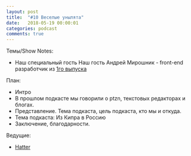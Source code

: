 ```yaml
---
layout: post
title:  "#10 Веселые унылята"
date:   2018-05-19 00:00:01
categories: podcast
comments: true
---
```



Темы/Show Notes:
- Наш специальный гость Наш гость Андрей Мирошник - front-end разработчик из [1го выпуска](https://unylyata.github.io/podcast/2016/02/16/podcast-1.html)

План:

- Интро
- В прошлом подкасте мы говорили о ptzn, текстовых редакторах и блогах.
- Представление. Тема подкаста, цель подкаста, кто мы и откуда.
- Тема подкаста: Из Кипра в Россию
- Заключение, благодарности.

Ведущие:

- [Hatter](https://twitter.com/AndreiLiotenko)

